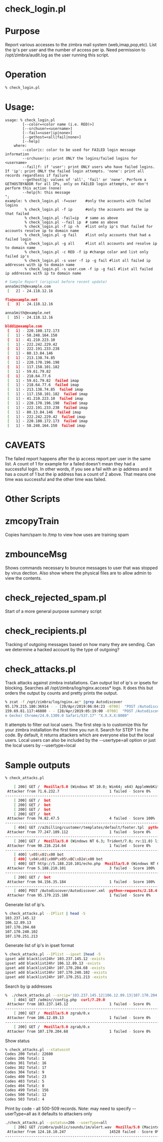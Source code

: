 # check_login.pl

# Purpose
Report various accesses to the zimbra mail system (web,imap,pop,etc). List the ip's per user and the number of access per ip. Need permission to /opt/zimbra/audit.log as the user running this script.

# Operation
```bash
% check_login.pl
```

# Usage:
~~~~
usage: % check_login.pl 
        [--color=<color name (i.e. RED)>]
        [--srchuser=<username>]
        [--fail=<user|ip|none>]
        [--gethost=<all|fail|none>]
        [--help]
    where:
        --color|c: color to be used for FAILED login message information
        --srchuser|s: print ONLY the logins/failed logins for <username>
        --fail|f: if 'user': print ONLY users who have failed logins. If 'ip': print ONLY the failed login attempts. 'none': print all records regardless if failure
        --gethost|g: values of 'all', 'fail' or 'none'. Perform a GETHOSTBYADDR for all IPs, only on FAILED login attempts, or don't perform this action (none)
        --help|h: this message
";
example: % check_login.pl -f=user    #only the accounts with failed logins
         % check_login.pl -f ip      #only the accounts and the ip that failed
         % check_login.pl -fail=ip   # same as above
         % check_login.pl --fail ip  # same as above
         % check_login.pl -f ip -h   #list only ip's that failed for accounts resolve ip to domain name
         % check_login.pl -g fail    #list only accounts that had a failed login
         % check_login.pl -g all     #list all accounts and resolve ip to domain name
         % check_login.pl -c RED -f ip #change color and list only failed ip's     
         % check_login.pl -s user -f ip -g fail #list all failed ip addresses with ip to domain name
         % check_login.pl -s user.com -f ip -g fail #list all failed ip addresses with ip to domain name
~~~~

```bash
# Sample Report (original before recent update)
annaSmith@example.com
 [   2] - 24.118.12.16

flo@example.net
 [   3] - 24.118.12.16

annaSmith@example.net
 [  15] - 24.118.12.16

bldd1@example.com
 [   1] - 220.180.172.173
 [   1] - 58.248.164.150
 [   1] - 41.210.223.10
 [   1] - 222.242.229.42
 [   1] - 222.191.233.238
 [   1] - 80.13.84.146
 [   1] - 213.138.74.85
 [   1] - 220.170.196.198
 [   1] - 117.158.101.182
 [   1] - 59.61.79.82
 [   1] - 218.64.77.6
 [   1] - 59.61.79.82  failed imap 
 [   1] - 218.64.77.6  failed imap 
 [   1] - 213.138.74.85  failed imap 
 [   1] - 117.158.101.182  failed imap 
 [   1] - 41.210.223.10  failed imap 
 [   1] - 220.170.196.198  failed imap 
 [   1] - 222.191.233.238  failed imap 
 [   1] - 80.13.84.146  failed imap 
 [   1] - 222.242.229.42  failed imap 
 [   1] - 220.180.172.173  failed imap 
 [   1] - 58.248.164.150  failed imap 

```
# CAVEATS
The failed report happens after the ip access report per user in the same list. A count of 1 for example for a failed doesn't mean they had a successful login. In other words, if you see a fail with an ip address and it has a count of 1 but the ip address has a count of 2 above. That means one time was successful and the other time was failed.

# Other Scripts

# zmcopyTrain
Copies ham/spam to /tmp to view how uses are training spam

# zmbounceMsg
Shows commands necessary to bounce messages to user that was stopped by virus dection.
Also show where the physical files are to allow admin to view the contents.

# check_rejected_spam.pl
Start of a more general purpose summary script

# check_recipients.pl
Tracking of outgoing messages based on how many they are sending.
Can we determine a hacked account by the type of outgoing? 

# check_attacks.pl
Track attacks against zimbra installations.  Can output list of ip's or ipsets for blocking.  Searches all /opt/zimbra/log/nginx.access\* logs.
It does this but orders the output by counts and pretty prints the output.  

```bash
% zcat -f /opt/zimbra/log/nginx.ac* |grep Autodiscover 
95.179.215.180:36914 - - [29/Apr/2019:06:04:23 -0700]  "POST /Autodiscover/Autodiscover.xml HTTP/1.1" 400 567 "-" "python-requests/2.18.4" "X.X.X.X:8080"
159.69.81.117:46880 - - [28/Apr/2019:05:19:00 -0700]  "POST /Autodiscover/Autodiscover.xml HTTP/1.1" 400 567 "-" "Mozilla/5.0 (Macintosh; Intel Mac OS X 10_8_2) AppleWebKit/537.17 (KHTML, lik
e Gecko) Chrome/24.0.1309.0 Safari/537.17" "X.X.X.X:8080"
```
It attempts to filter out local users. The first step is to customize this for your zimbra installation the first time you run it.
Search for STEP 1 in the code.  By default, it returns attackers which are everyone else but the local users.  Local users can also be included by the --usertype=all option or just the local users by --usertype=local

# Sample outputs
```bash
% check_attacks.pl

	[ 200] GET /  Mozilla/5.0 (Windows NT 10.0; Win64; x64) AppleWebKit/537.36 (KHTML, like Gecko) Chrome/57.0.2987.133 Safari/537.36
 Attacker from 71.6.232.7                       1 failed - Score 0% 
------------------------------------------------------------------------------------------------------------
	[ 200] GET /  bot
	[ 200] GET /  bot
	[ 200] GET /  bot
	[ 200] GET /  bot
 Attacker from 74.82.47.5                       4 failed - Score 100% 
------------------------------------------------------------------------------------------------------------
	[ 404] GET //a2billing/customer/templates/default/footer.tpl  python-requests/2.6.0 CPython/2.7.5 Linux/3.10.0-957.10.1.el7.x86_64
 Attacker from 77.247.109.112                   1 failed - Score 0% 
------------------------------------------------------------------------------------------------------------
	[ 200] GET /  Mozilla/5.0 (Windows NT 6.3; Trident/7.0; rv:11.0) like Gecko
 Attacker from 90.216.214.64                    1 failed - Score 0% 
------------------------------------------------------------------------------------------------------------
	[ 400] \x05\x01\x00 bot
	[ 400] \x04\x01\x00P\x05\xBC\xD2e\x00 bot
	[ 400] GET http://5.188.210.101/echo.php  Mozilla/5.0 (Windows NT 6.1) AppleWebKit/537.36 (KHTML, like Gecko) Chrome/70.0.3538.77 Safari/537.36
 Attacker from 5.188.210.101                    3 failed - Score 100% 
------------------------------------------------------------------------------------------------------------
	[ 200] GET /  bot
 Attacker from 94.156.35.184                    1 failed - Score 100% 
------------------------------------------------------------------------------------------------------------
	[ 400] POST /Autodiscover/Autodiscover.xml  python-requests/2.18.4
 Attacker from 95.179.215.180                   1 failed - Score 0% 
```
Generate list of ip's.
```bash
% check_attacks.pl --IPlist | head -5
103.237.145.12
106.12.89.13
107.170.204.68
107.170.240.102
107.170.251.213
```
Generate list of ip's in ipset format
```bash
% check_attacks.pl --IPlist --ipset |head -5
ipset add blacklist24hr 103.237.145.12 -exists
ipset add blacklist24hr 106.12.89.13 -exists
ipset add blacklist24hr 107.170.204.68 -exists
ipset add blacklist24hr 107.170.240.102 -exists
ipset add blacklist24hr 107.170.251.213 -exists
```
Search by ip addresses
```bash
%  ./check_attacks.pl --srcip='103.237.145.12|106.12.89.13|107.170.204.68'
	[ 404] GET /admin//config.php  curl/7.29.0
 Attacker from 103.237.145.12                   1 failed - Score 0% 
------------------------------------------------------------------------------------------------------------
	[ 200] GET /  Mozilla/5.0 zgrab/0.x
 Attacker from 106.12.89.13                     1 failed - Score 0% 
------------------------------------------------------------------------------------------------------------
	[ 200] GET /  Mozilla/5.0 zgrab/0.x
 Attacker from 107.170.204.68                   1 failed - Score 0% 
```
Show status
```bash
% check_attacks.pl --statuscnt
Codes 200 Total: 22680
Codes 206 Total: 1
Codes 301 Total: 16
Codes 302 Total: 17
Codes 304 Total: 9
Codes 400 Total: 23
Codes 403 Total: 5
Codes 404 Total: 8
Codes 499 Total: 156
Codes 500 Total: 12
Codes 503 Total: 4
```
Print by code - all 500-509 records.  Note: may need to specify --userType=all as it defaults to attackers only
```bash
./check_attacks.pl --pstatus=206 --userType=all
	[ 206] GET /zimbra/public/sounds/im/alert.wav  Mozilla/5.0 (Macintosh; Intel Mac OS X 10.14; rv:66.0) Gecko/20100101 Firefox/66.0
 Attacker from 124.18.10.247                    14528 failed - Score 0% 
------------------------------------------------------------------------------------------------------------
```
